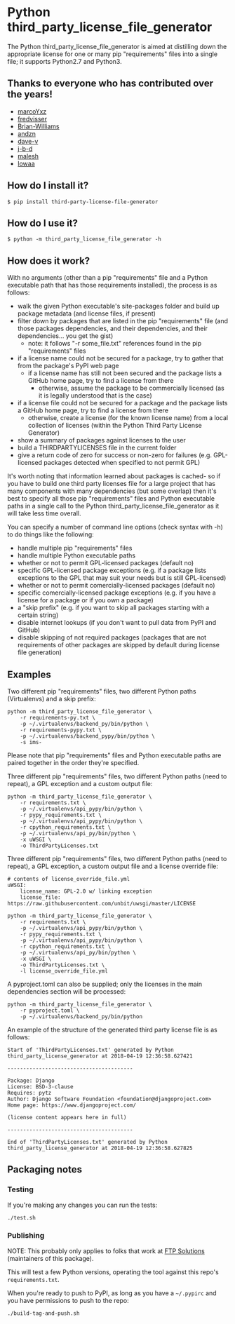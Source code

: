 # Python third_party_license_file_generator

The Python third_party_license_file_generator is aimed at distilling down the appropriate license for one or many pip "requirements" files into a single file; it supports Python2.7 and Python3.

## Thanks to everyone who has contributed over the years!

- [marcoYxz](https://github.com/marcoYxz)
- [fredvisser](https://github.com/fredvisser)
- [Brian-Williams](https://github.com/Brian-Williams)
- [andzn](https://github.com/andzn)
- [dave-v](https://github.com/dave-v)
- [j-b-d](https://github.com/j-b-d)
- [malesh](https://github.com/malesh)
- [lowaa](https://github.com/lowaa)

## How do I install it?

    $ pip install third-party-license-file-generator

## How do I use it?

    $ python -m third_party_license_file_generator -h

## How does it work?

With no arguments (other than a pip "requirements" file and a Python executable path that has those requirements installed), the process is as follows:

- walk the given Python executable's site-packages folder and build up package metadata (and license files, if present)
- filter down by packages that are listed in the pip "requirements" file (and those packages dependencies, and their dependencies, and their dependencies... you get the gist)
  - note: it follows "-r some_file.txt" references found in the pip "requirements" files
- if a license name could not be secured for a package, try to gather that from the package's PyPI web page
  - if a license name has still not been secured and the package lists a GitHub home page, try to find a license from there
    - otherwise, assume the package to be commercially licensed (as it is legally understood that is the case)
- if a license file could not be secured for a package and the package lists a GitHub home page, try to find a license from there
  - otherwise, create a license (for the known license name) from a local collection of licenses (within the Python Third Party License Generator)
- show a summary of packages against licenses to the user
- build a THIRDPARTYLICENSES file in the current folder
- give a return code of zero for success or non-zero for failures (e.g. GPL-licensed packages detected when specified to not permit GPL)

It's worth noting that information learned about packages is cached- so if you have to build one third party licenses file for a large project that has many components with many dependencies (but some overlap) then it's best to specify all those pip "requirements" files and Python executable paths in a single call to the Python third_party_license_file_generator as it will take less time overall.

You can specify a number of command line options (check syntax with -h) to do things like the following:

- handle multiple pip "requirements" files
- handle multiple Python executable paths
- whether or not to permit GPL-licensed packages (default no)
- specific GPL-licensed package exceptions (e.g. if a package lists exceptions to the GPL that may suit your needs but is still GPL-licensed)
- whether or not to permit comercially-licensed packages (default no)
- specific comercially-licensed package exceptions (e.g. if you have a license for a package or if you own a package)
- a "skip prefix" (e.g. if you want to skip all packages starting with a certain string)
- disable internet lookups (if you don't want to pull data from PyPI and GitHub)
- disable skipping of not required packages (packages that are not requirements of other packages are skipped by default during license file generation)

## Examples

Two different pip "requirements" files, two different Python paths (Virtualenvs) and a skip prefix:

    python -m third_party_license_file_generator \
        -r requirements-py.txt \
        -p ~/.virtualenvs/backend_py/bin/python \
        -r requirements-pypy.txt \
        -p ~/.virtualenvs/backend_pypy/bin/python \
        -s ims-

Please note that pip "requirements" files and Python executable paths are paired together in the order they're specified.

Three different pip "requirements" files, two different Python paths (need to repeat), a GPL exception and a custom output file:

    python -m third_party_license_file_generator \
        -r requirements.txt \
        -p ~/.virtualenvs/api_pypy/bin/python \
        -r pypy_requirements.txt \
        -p ~/.virtualenvs/api_pypy/bin/python \
        -r cpython_requirements.txt \
        -p ~/.virtualenvs/api_py/bin/python \
        -x uWSGI \
        -o ThirdPartyLicenses.txt

Three different pip "requirements" files, two different Python paths (need to repeat), a GPL exception, a custom output file and a license override file:

    # contents of license_override_file.yml
    uWSGI:
        license_name: GPL-2.0 w/ linking exception
        license_file: https://raw.githubusercontent.com/unbit/uwsgi/master/LICENSE

    python -m third_party_license_file_generator \
        -r requirements.txt \
        -p ~/.virtualenvs/api_pypy/bin/python \
        -r pypy_requirements.txt \
        -p ~/.virtualenvs/api_pypy/bin/python \
        -r cpython_requirements.txt \
        -p ~/.virtualenvs/api_py/bin/python \
        -x uWSGI \
        -o ThirdPartyLicenses.txt \
        -l license_override_file.yml

A pyproject.toml can also be supplied; only the licenses in the main dependencies section will be processed:

    python -m third_party_license_file_generator \
        -r pyproject.toml \
        -p ~/.virtualenvs/backend_py/bin/python

An example of the structure of the generated third party license file is as follows:

    Start of 'ThirdPartyLicenses.txt' generated by Python third_party_license_generator at 2018-04-19 12:36:58.627421

    ----------------------------------------

    Package: Django
    License: BSD-3-clause
    Requires: pytz
    Author: Django Software Foundation <foundation@djangoproject.com>
    Home page: https://www.djangoproject.com/

    (license content appears here in full)

    ----------------------------------------

    End of 'ThirdPartyLicenses.txt' generated by Python third_party_license_generator at 2018-04-19 12:36:58.627825

## Packaging notes

### Testing

If you're making any changes you can run the tests:

```bash
./test.sh
```

### Publishing

NOTE: This probably only applies to folks that work at [FTP Solutions](https://github.com/ftpsolutions/) (maintainers of this package).

This will test a few Python versions, operating the tool against this repo's `requirements.txt`.

When you're ready to push to PyPI, as long as you have a `~/.pypirc` and you have permissions to push to the repo:

```bash
./build-tag-and-push.sh
```
